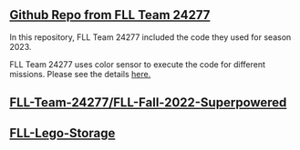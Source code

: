 # 

## [Github Repo from FLL Team 24277](https://github.com/FLL-Team-24277/FLL-Fall-2023-Masterpiece/tree/main)

In this repository, FLL Team 24277 included the code they used for season 2023. 

FLL Team 24277 uses color sensor to execute the code for different missions. 
Please see the details [here.](https://github.com/FLL-Team-24277/FLL-Fall-2023-Masterpiece/blob/52bf25364d82bd6343dc41239131cffa28751b44/master_program.py#L47-L66)



## [FLL-Team-24277/FLL-Fall-2022-Superpowered](https://github.com/FLL-Team-24277/FLL-Fall-2022-Superpowered)


## [FLL-Lego-Storage](https://github.com/FLL-Team-24277/FLL-Lego-Storage)





